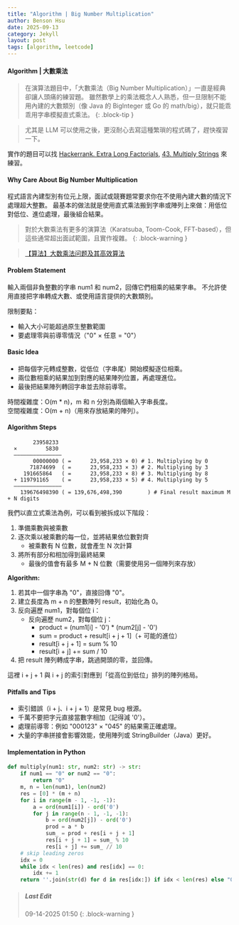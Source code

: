 ```yaml
---
title: "Algorithm | Big Number Multiplication"
author: Benson Hsu
date: 2025-09-13
category: Jekyll
layout: post
tags: [algorithm, leetcode]
---
```


#### Algorithm | 大數乘法

> 在演算法題目中，「大數乘法（Big Number Multiplication）」一直是經典卻讓人頭痛的練習題。
雖然數學上的乘法概念人人熟悉，但一旦限制不能用內建的大數類別（像 Java 的 BigInteger 或 Go 的 math/big），就只能乖乖用字串模擬直式乘法。
{: .block-tip }

> 尤其是 LLM 可以使用之後，更沒耐心去寫這種繁瑣的程式碼了，趕快複習一下。

實作的題目可以找 [Hackerrank. Extra Long Factorials], [43. Multiply Strings] 來練習。

[Hackerrank. Extra Long Factorials]: https://www.hackerrank.com/challenges/extra-long-factorials/problem?isFullScreen=true
[43. Multiply Strings]: https://leetcode.com/problems/multiply-strings/description/

#### Why Care About Big Number Multiplication

程式語言內建型別有位元上限，面試或競賽題常要求你在不使用內建大數的情況下處理超大整數。
最基本的做法就是使用直式乘法搬到字串或陣列上來做：用低位對低位、進位處理，最後組合結果。

> 對於大數乘法有更多的演算法（Karatsuba, Toom-Cook, FFT-based），但這些通常超出面試範圍，且實作複雜。
{: .block-warning }

> [【算法】大数乘法问题及其高效算法](https://blog.csdn.net/u010983881/article/details/77503519)

#### Problem Statement

輸入兩個非負整數的字串 num1 和 num2，回傳它們相乘的結果字串。
不允許使用直接把字串轉成大數、或使用語言提供的大數類別。

限制要點：
- 輸入大小可能超過原生整數範圍
- 要處理零與前導零情況（"0" × 任意 = "0"）

#### Basic Idea

- 把每個字元轉成整數，從低位（字串尾）開始模擬逐位相乘。
- 兩位數相乘的結果加到對應的結果陣列位置，再處理進位。
- 最後把結果陣列轉回字串並去除前導零。

時間複雜度：O(m * n)，m 和 n 分別為兩個輸入字串長度。  
空間複雜度：O(m + n)（用來存放結果的陣列）。

#### Algorithm Steps

```
        23958233
  ×         5830
  ———————————————
        00000000 ( =      23,958,233 × 0) # 1. Multiplying by 0
       71874699  ( =      23,958,233 × 3) # 2. Multiplying by 3
     191665864   ( =      23,958,233 × 8) # 3. Multiplying by 8
  + 119791165    ( =      23,958,233 × 5) # 4. Multiplying by 5
  ———————————————
    139676498390 ( = 139,676,498,390        ) # Final result maximum M + N digits
```

我們以直立式乘法為例，可以看到被拆成以下階段：

1. 準備乘數與被乘數
2. 逐次乘以被乘數的每一位，並將結果依位數對齊
    -   被乘數有 N 位數，就會產生 N 次計算
3. 將所有部分和相加得到最終結果
    -   最後的值會有最多 M + N 位數（需要使用另一個陣列來存放）

**Algorithm:**

1. 若其中一個字串為 "0"，直接回傳 "0"。
2. 建立長度為 m + n 的整數陣列 result，初始化為 0。
3. 反向遍歷 num1，對每個位 i：
   - 反向遍歷 num2，對每個位 j：
     - product = (num1[i] - '0') * (num2[j] - '0')
     - sum = product + result[i + j + 1]（+ 可能的進位）
     - result[i + j + 1] = sum % 10
     - result[i + j] += sum / 10
4. 把 result 陣列轉成字串，跳過開頭的零，並回傳。

這裡 i + j + 1 與 i + j 的索引對應到「從高位到低位」排列的陣列格局。

#### Pitfalls and Tips

- 索引錯誤（i + j、i + j + 1）是常見 bug 根源。
- 千萬不要把字元直接當數字相加（記得減 '0'）。
- 處理前導零：例如 "000123" × "045" 的結果需正確處理。
- 大量的字串拼接會影響效能，使用陣列或 StringBuilder（Java）更好。

#### Implementation in Python

````python
def multiply(num1: str, num2: str) -> str:
    if num1 == "0" or num2 == "0":
        return "0"
    m, n = len(num1), len(num2)
    res = [0] * (m + n)
    for i in range(m - 1, -1, -1):
        a = ord(num1[i]) - ord('0')
        for j in range(n - 1, -1, -1):
            b = ord(num2[j]) - ord('0')
            prod = a * b
            sum_ = prod + res[i + j + 1]
            res[i + j + 1] = sum_ % 10
            res[i + j] += sum_ // 10
    # skip leading zeros
    idx = 0
    while idx < len(res) and res[idx] == 0:
        idx += 1
    return ''.join(str(d) for d in res[idx:]) if idx < len(res) else "0"
````

> ##### Last Edit
> 09-14-2025 01:50
{: .block-warning }